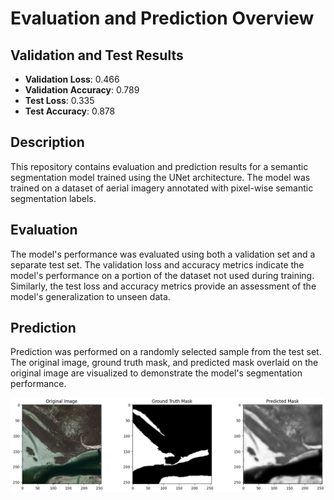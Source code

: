 # Evaluation and Prediction Overview

## Validation and Test Results

- **Validation Loss**: 0.466
- **Validation Accuracy**: 0.789
- **Test Loss**: 0.335
- **Test Accuracy**: 0.878

## Description

This repository contains evaluation and prediction results for a semantic segmentation model trained using the UNet architecture. The model was trained on a dataset of aerial imagery annotated with pixel-wise semantic segmentation labels.

## Evaluation

The model's performance was evaluated using both a validation set and a separate test set. The validation loss and accuracy metrics indicate the model's performance on a portion of the dataset not used during training. Similarly, the test loss and accuracy metrics provide an assessment of the model's generalization to unseen data.

## Prediction

Prediction was performed on a randomly selected sample from the test set. The original image, ground truth mask, and predicted mask overlaid on the original image are visualized to demonstrate the model's segmentation performance.

![image](unet_pred.png)
